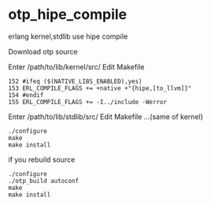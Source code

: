 # otp_hipe_compile
erlang kernel,stdlib use hipe compile

Download otp source

Enter /path/to/lib/kernel/src/
Edit Makefile

```shell
152 #ifeq ($(NATIVE_LIBS_ENABLED),yes)
153 ERL_COMPILE_FLAGS += +native +"{hipe,[to_llvm]}"
154 #endif
155 ERL_COMPILE_FLAGS += -I../include -Werror
```

Enter /path/to/lib/stdlib/src/
Edit Makefile ...(same of kernel)

```shell
./configure
make
make install
```

if you rebuild source
```shell
./configure
./otp_build autoconf
make
make install
```
